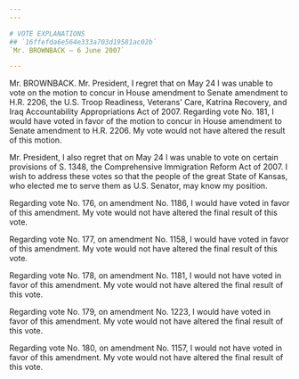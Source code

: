 ```yaml
---
---

# VOTE EXPLANATIONS
## `16ffefda6e564e333a703d19581ac02b`
`Mr. BROWNBACK — 6 June 2007`

---
```



Mr. BROWNBACK. Mr. President, I regret that on May 24 I was unable to 
vote on the motion to concur in House amendment to Senate amendment to 
H.R. 2206, the U.S. Troop Readiness, Veterans' Care, Katrina Recovery, 
and Iraq Accountability Appropriations Act of 2007. Regarding vote No. 
181, I would have voted in favor of the motion to concur in House 
amendment to Senate amendment to H.R. 2206. My vote would not have 
altered the result of this motion.

Mr. President, I also regret that on May 24 I was unable to vote on 
certain provisions of S. 1348, the Comprehensive Immigration Reform Act 
of 2007. I wish to address these votes so that the people of the great 
State of Kansas, who elected me to serve them as U.S. Senator, may know 
my position.

Regarding vote No. 176, on amendment No. 1186, I would have voted in 
favor of this amendment. My vote would not have altered the final 
result of this vote.

Regarding vote No. 177, on amendment No. 1158, I would have voted in 
favor of this amendment. My vote would not have altered the final 
result of this vote.

Regarding vote No. 178, on amendment No. 1181, I would not have voted 
in favor of this amendment. My vote would not have altered the final 
result of this vote.

Regarding vote No. 179, on amendment No. 1223, I would have voted in 
favor of this amendment. My vote would not have altered the final 
result of this vote.

Regarding vote No. 180, on amendment No. 1157, I would not have voted 
in favor of this amendment. My vote would not have altered the final 
result of this vote.
